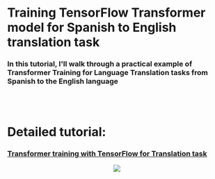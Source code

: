 # Training TensorFlow Transformer model for Spanish to English translation task
### In this tutorial, I'll walk through a practical example of Transformer Training for Language Translation tasks from Spanish to the English language

<br><br>
# **Detailed tutorial**:
### [Transformer training with TensorFlow for Translation task](https://pylessons.com/transformers-training)

<p align="center">
    <img src="https://pylessons.com/media/Tutorials/transformers/transformers-training/transformers-training.png">
</p>